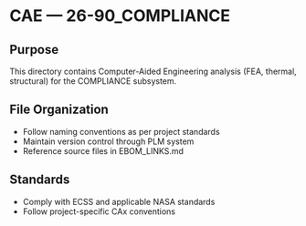 # CAE — 26-90_COMPLIANCE

## Purpose

This directory contains Computer-Aided Engineering analysis (FEA, thermal, structural) for the COMPLIANCE subsystem.

## File Organization

- Follow naming conventions as per project standards
- Maintain version control through PLM system
- Reference source files in EBOM_LINKS.md

## Standards

- Comply with ECSS and applicable NASA standards
- Follow project-specific CAx conventions
